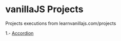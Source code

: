 # vanillaJS Projects
Projects executions from learnvanillajs.com/projects

1.- [Accordion](https://hermesgarcia.com/projects/vanillaJS/Accordion) 
